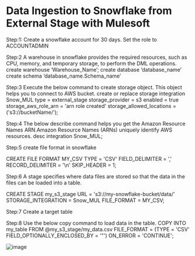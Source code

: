 # Data Ingestion to Snowflake from External Stage with Mulesoft

Step:1:
	Create a snowflake account for 30 days.
	Set the role to ACCOUNTADMIN

Step:2
A warehouse in snowflake provides the required resources, such as CPU, memory, and temporary storage, to perform the DML operations.
create warehouse ‘Warehouse_Name’;
create database ‘database_name’
create schema ‘database_name.Schema_name’

Step:3
Execute the below command to create storage object. This object helps you to connect to AWS bucket.
	create or replace storage integration Snow_MUL
	 type = external_stage
	 storage_provider = s3
	  enabled = true
	  storage_aws_role_arn = 'arn role created'
	 storage_allowed_locations = ('s3://bucketName/');

Step:4
The below describe command helps you get the Amazon Resource Names ARN.Amazon Resource Names (ARNs) uniquely identify AWS resources.
	desc integration Snow_MUL;

Step:5
create file format in snowflake

CREATE FILE FORMAT MY_CSV
TYPE = 'CSV'
FIELD_DELIMITER = ','
RECORD_DELIMITER = '\n'
SKIP_HEADER = 1;

Step:6
A stage specifies where data files are stored so that the data in the files can be loaded into a table.

CREATE STAGE my_s3_stage
    URL = 's3://my-snowflake-bucket/data/'
    STORAGE_INTEGRATION = Snow_MUL
    FILE_FORMAT = MY_CSV;


Step:7
Create a target table


Step:8
Use the below copy command to load data in the table.
COPY INTO my_table
FROM @my_s3_stage/my_data.csv
FILE_FORMAT = (TYPE = 'CSV' FIELD_OPTIONALLY_ENCLOSED_BY = '"')
ON_ERROR = 'CONTINUE';




![image](https://github.com/user-attachments/assets/6183bcd2-76af-43da-8874-aa00bdabe304)




